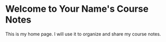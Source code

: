 # Welcome to Your Name's Course Notes

This is my home page. I will use it to organize and share my course notes.

